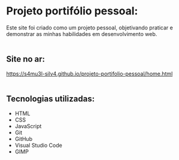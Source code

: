 # Projeto portifólio pessoal:

  Este site foi criado como um projeto pessoal, objetivando praticar e demonstrar as minhas habilidades em desenvolvimento web.
  <br>
  <br>
## Site no ar:

  https://s4mu3l-silv4.github.io/projeto-portifolio-pessoal/home.html
  <br>
  <br>
## Tecnologias utilizadas:

  - HTML
  - CSS
  - JavaScript
  - Git
  - GitHub
  - Visual Studio Code
  - GIMP
